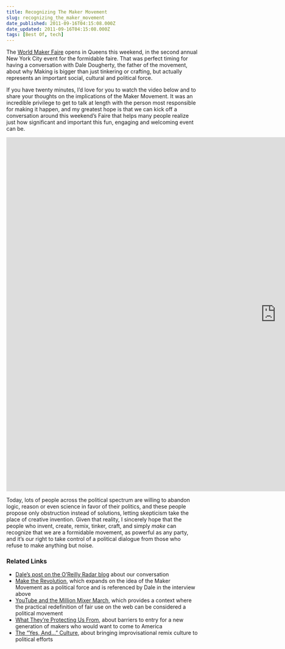 ```yaml
---
title: Recognizing The Maker Movement
slug: recognizing_the_maker_movement
date_published: 2011-09-16T04:15:08.000Z
date_updated: 2011-09-16T04:15:08.000Z
tags: [Best Of, tech]
---
```


The [World Maker Faire](http://makerfaire.com/) opens in Queens this weekend, in the second annual New York City event for the formidable faire. That was perfect timing for having a conversation with Dale Dougherty, the father of the movement, about why Making is bigger than just tinkering or crafting, but actually represents an important social, cultural and political force.

If you have twenty minutes, I’d love for you to watch the video below and to share your thoughts on the implications of the Maker Movement. It was an incredible privilege to get to talk at length with the person most responsible for making it happen, and my greatest hope is that we can kick off a conversation around this weekend’s Faire that helps many people realize just how significant and important this fun, engaging and welcoming event can be.

<iframe width="1416" height="928" src="https://www.youtube.com/embed/NzTRWuS6CKw" title="The Long Slow Make: Understanding the Maker Movement" frameborder="0" allow="accelerometer; autoplay; clipboard-write; encrypted-media; gyroscope; picture-in-picture" allowfullscreen></iframe>
  
Today, lots of people across the political spectrum are willing to abandon logic, reason or even science in favor of their politics, and these people propose only obstruction instead of solutions, letting skepticism take the place of creative invention. Given that reality, I sincerely hope that the people who invent, create, remix, tinker, craft, and simply *make* can recognize that we are a formidable movement, as powerful as any party, and it’s our right to take control of a political dialogue from those who refuse to make anything but noise.

### Related Links

- [Dale’s post on the O’Reilly Radar blog](http://radar.oreilly.com/2011/09/the-long-slow-make.html) about our conversation
- [Make the Revolution](/2010/09/when_the_revolution_comes_they_wont_recognize_it), which expands on the idea of the Maker Movement as a political force and is referenced by Dale in the interview above
- [YouTube and the Million Mixer March](/2010/03/youtube_and_the_million_mixer_march), which provides a context where the practical redefinition of fair use on the web can be considered a political movement
- [What They’re Protecting Us From](/2011/08/what_theyre_protecting_us_from), about barriers to entry for a new generation of makers who would want to come to America
- [The “Yes, And…” Culture](/2010/07/the_yes_and_culture), about bringing improvisational remix culture to political efforts

